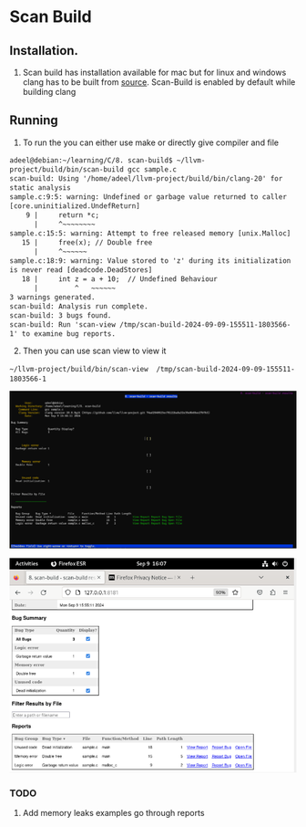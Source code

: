 # Scan Build

## Installation.

1. Scan build has installation available for mac but for linux and windows clang has to be built from [source](https://clang.llvm.org/get_started.html). Scan-Build is enabled by default while building clang

## Running

1. To run the you can either use make or directly give compiler and file 

```console 
adeel@debian:~/learning/C/8. scan-build$ ~/llvm-project/build/bin/scan-build gcc sample.c 
scan-build: Using '/home/adeel/llvm-project/build/bin/clang-20' for static analysis
sample.c:9:5: warning: Undefined or garbage value returned to caller [core.uninitialized.UndefReturn]
    9 |     return *c;
      |     ^~~~~~~~~
sample.c:15:5: warning: Attempt to free released memory [unix.Malloc]
   15 |     free(x); // Double free
      |     ^~~~~~~
sample.c:18:9: warning: Value stored to 'z' during its initialization is never read [deadcode.DeadStores]
   18 |     int z = a + 10;  // Undefined Behaviour
      |         ^   ~~~~~~
3 warnings generated.
scan-build: Analysis run complete.
scan-build: 3 bugs found.
scan-build: Run 'scan-view /tmp/scan-build-2024-09-09-155511-1803566-1' to examine bug reports.

```

2. Then you can use scan view to view it 

`~/llvm-project/build/bin/scan-view  /tmp/scan-build-2024-09-09-155511-1803566-1`

![scan-view output](.\scanbuild.png "Scan View Output")

![scan-view output](.\scanviewweb.PNG "Scan View Output")
### TODO
1. Add memory leaks examples go through reports
